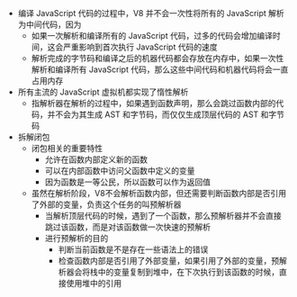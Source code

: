 - 编译 JavaScript 代码的过程中，V8 并不会一次性将所有的 JavaScript 解析为中间代码，因为
	- 如果一次解析和编译所有的 JavaScript 代码，过多的代码会增加编译时间，这会严重影响到首次执行 JavaScript 代码的速度
	- 解析完成的字节码和编译之后的机器代码都会存放在内存中，如果一次性解析和编译所有 JavaScript 代码，那么这些中间代码和机器代码将会一直占用内存
- 所有主流的 JavaScript 虚拟机都实现了惰性解析
	- 指解析器在解析的过程中，如果遇到函数声明，那么会跳过函数内部的代码，并不会为其生成 AST 和字节码，而仅仅生成顶层代码的 AST 和字节码
- 拆解闭包
	- 闭包相关的重要特性
		- 允许在函数内部定义新的函数
		- 可以在内部函数中访问父函数中定义的变量
		- 因为函数是一等公民，所以函数可以作为返回值
	- 虽然在解析阶段，V8不会解析函数内部，但还需要判断函数内部是否引用了外部的变量，负责这个任务的叫预解析器
		- 当解析顶层代码的时候，遇到了一个函数，那么预解析器并不会直接跳过该函数，而是对该函数做一次快速的预解析
		- 进行预解析的目的
			- 判断当前函数是不是存在一些语法上的错误
			- 检查函数内部是否引用了外部变量，如果引用了外部的变量，预解析器会将栈中的变量复制到堆中，在下次执行到该函数的时候，直接使用堆中的引用